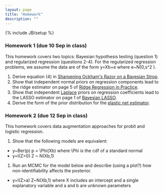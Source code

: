 ```yaml
---
layout: page
title: "Homework"
description: ""
---
```

{% include JB/setup %}


### Homework 1 (due 10 Sep in class)

This homework covers two topics: Bayesian hypothesis testing (question 1) and regularized regression (questions 2-4). For the regularized regression problems, we assume the data are of the form y=Xb+e where e~N(0,s^2 ).

1. Derive equation (4) in [Sharpening Ockham's Razor on a Bayesian Strop]({{BASE_PATH}}/papers/ockham.pdf).
2. Show that independent normal priors on regression components lead to the ridge estimator on page 5 of [Ridge Regression in Practice]({{BASE_PATH}}/papers/Ridge_Regression_in_Practice.pdf).
3. Show that independent [Laplace](http://en.wikipedia.org/wiki/Laplace_distribution) priors on regression coefficients lead to the LASSO estimator on page 1 of [Bayesian LASSO](http://www.stat.ufl.edu/~casella/Papers/Lasso.pdf).
4. Derive the form of the prior distribution for the [elastic net estimator](http://en.wikipedia.org/wiki/Elastic_net_regularization). 

### Homework 2 (due 12 Sep in class)

This homework covers data augmentation approaches for probit and logistic regression.

1. Show that the following models are equivalent:
  - y~Ber(p) p = \Phi(Xb) where \Phi is the cdf of a standard normal
  - y=I(Z>0) Z ~ N(Xb,1)
1. Run an MCMC for the model below and describe (using a plot?) how non-identifiability affects the posterior. 
  - y=I(Z>a) Z~N(Xb,1) where X includes an intercept and a single explanatory variable and a and b are unknown parameters

